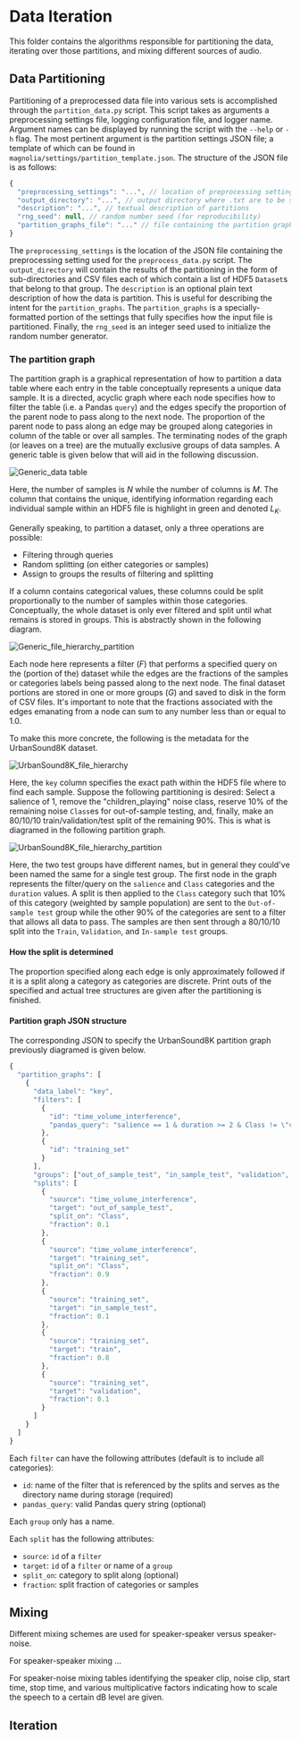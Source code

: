 # Data Iteration

This folder contains the algorithms responsible for partitioning the data,
iterating over those partitions, and mixing different sources of audio.

## Data Partitioning

Partitioning of a preprocessed data file into various sets is accomplished
through the `partition_data.py` script.
This script takes as arguments a preprocessing settings file, logging
configuration file, and logger name.
Argument names can be displayed by running the script with the `--help` or `-h`
flag.
The most pertinent argument is the partition settings JSON file; a template
of which can be found in `magnolia/settings/partition_template.json`.
The structure of the JSON file is as follows:

```javascript
{
  "preprocessing_settings": "...", // location of preprocessing settings
  "output_directory": "...", // output directory where .txt are to be stored
  "description": "...", // textual description of partitions
  "rng_seed": null, // random number seed (for reproducibility)
  "partition_graphs_file": "..." // file containing the partition graph
}
```

The `preprocessing_settings` is the location of the JSON file containing the
preprocessing setting used for the `preprocess_data.py` script.
The `output_directory` will contain the results of the partitioning in the form
of sub-directories and CSV files each of which contain a list of HDF5 `Dataset`s
that belong to that group.
The `description` is an optional plain text description of how the data is
partition.
This is useful for describing the intent for the `partition_graphs`.
The `partition_graphs` is a specially-formatted portion of the settings that
fully specifies how the input file is partitioned.
Finally, the `rng_seed` is an integer seed used to initialize the random number
generator.

### The partition graph

The partition graph is a graphical representation of how to partition a
data table where each entry in the table conceptually represents a unique data
sample.
It is a directed, acyclic graph where each node specifies how to filter the
table (i.e. a Pandas `query`) and the edges specify the proportion of the parent
node to pass along to the next node.
The proportion of the parent node to pass along an edge may be grouped along
categories in column of the table or over all samples.
The terminating nodes of the graph (or leaves on a tree) are the mutually
exclusive groups of data samples.
A generic table is given below that will aid in the following discussion.

![Generic_data table](images/generic_data_table.png)

Here, the number of samples is $N$ while the number of columns is $M$.
The column that contains the unique, identifying information regarding each
individual sample within an HDF5 file is highlight in green and denoted $L_K$.

Generally speaking, to partition a dataset, only a three operations are
possible:
* Filtering through queries
* Random splitting (on either categories or samples)
* Assign to groups the results of filtering and splitting

If a column contains categorical values, these columns could be split
proportionally to the number of samples within those categories.
Conceptually, the whole dataset is only ever filtered and split until what
remains is stored in groups.
This is abstractly shown in the following diagram.

![Generic_file_hierarchy_partition](images/file_hierarchy_filter_split.png)

Each node here represents a filter ($F$) that performs a specified query on the
(portion of the) dataset while the edges are the fractions of the samples or
categories labels being passed along to the next node.
The final dataset portions are stored in one or more groups ($G$) and saved to
disk in the form of CSV files.
It's important to note that the fractions associated with the edges emanating
from a node can sum to any number less than or equal to 1.0.

To make this more concrete, the following is the metadata for the UrbanSound8K
dataset.

![UrbanSound8K_file_hierarchy](images/UrbanSound8K_metadata_table.png)

Here, the `key` column specifies the exact path within the HDF5 file where to
find each sample.
Suppose the following partitioning is desired: Select a salience of 1, remove
the "children_playing" noise class, reserve 10% of the remaining noise `Class`es
for out-of-sample testing, and, finally, make an 80/10/10 train/validation/test
split of the remaining 90%.
This is what is diagramed in the following partition graph.

![UrbanSound8K_file_hierarchy_partition](images/UrbanSound8K_file_hierarchy_filter_split.png)

Here, the two test groups have different names, but in general they could've
been named the same for a single test group.
The first node in the graph represents the filter/query on the `salience` and
`Class` categories and the `duration` values.
A split is then applied to the `Class` category such that 10% of this category
(weighted by sample population) are sent to the `Out-of-sample test` group while
the other 90% of the categories are sent to a filter that allows all data to
pass.
The samples are then sent through a 80/10/10 split into the `Train`,
`Validation`, and `In-sample test` groups.

#### How the split is determined

The proportion specified along each edge is only approximately followed if
it is a split along a category as categories are discrete.
Print outs of the specified and actual tree structures are given after the
partitioning is finished.

#### Partition graph JSON structure

The corresponding JSON to specify the UrbanSound8K partition graph previously
diagramed is given below.

```javascript
{
  "partition_graphs": [
    {
      "data_label": "key",
      "filters": [
        {
          "id": "time_volume_interference",
          "pandas_query": "salience == 1 & duration >= 2 & Class != \"children_playing\""
        },
        {
          "id": "training_set"
        }
      ],
      "groups": ["out_of_sample_test", "in_sample_test", "validation", "train"],
      "splits": [
        {
          "source": "time_volume_interference",
          "target": "out_of_sample_test",
          "split_on": "Class",
          "fraction": 0.1
        },
        {
          "source": "time_volume_interference",
          "target": "training_set",
          "split_on": "Class",
          "fraction": 0.9
        },
        {
          "source": "training_set",
          "target": "in_sample_test",
          "fraction": 0.1
        },
        {
          "source": "training_set",
          "target": "train",
          "fraction": 0.8
        },
        {
          "source": "training_set",
          "target": "validation",
          "fraction": 0.1
        }
      ]
    }
  ]
}
```

Each `filter` can have the following attributes (default is to include all
categories):
* `id`: name of the filter that is referenced by the splits and serves as the
  directory name during storage (required)
* `pandas_query`: valid Pandas query string (optional)

Each `group` only has a name.

Each `split` has the following attributes:
* `source`: `id` of a `filter`
* `target`: `id` of a `filter` or name of a `group`
* `split_on`: category to split along (optional)
* `fraction`: split fraction of categories or samples


## Mixing

Different mixing schemes are used for speaker-speaker versus speaker-noise.

For speaker-speaker mixing ...

For speaker-noise mixing tables identifying the speaker clip, noise clip,
start time, stop time, and various multiplicative factors indicating how to
scale the speech to a certain dB level are given.


## Iteration
